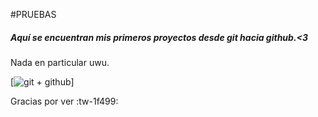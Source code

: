 #PRUEBAS

##### Aquí se encuentran mis primeros proyectos desde git hacia github.<3

Nada en particular uwu.

[![git + github](https://www.freecodecamp.org/espanol/news/content/images/size/w2000/2021/01/cover-pic-1-.jpeg "git + github")]


Gracias por ver :tw-1f499:
